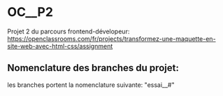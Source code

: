 # OC__P2
Projet 2 du parcours frontend-dévelopeur: https://openclassrooms.com/fr/projects/transformez-une-maquette-en-site-web-avec-html-css/assignment

## Nomenclature des branches du projet:
les branches portent la nomenclature suivante: "essai__#"
